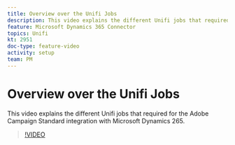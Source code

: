 ```yaml
---
title: Overview over the Unifi Jobs
description: This video explains the different Unifi jobs that required for the Adobe Campaign Standard integration with Microsoft Dynamics 265.
feature: Microsoft Dynamics 365 Connector   
topics: Unifi
kt: 2951
doc-type: feature-video
activity: setup
team: PM
---
```


# Overview over the Unifi Jobs

This video explains the different Unifi jobs that required for the Adobe Campaign Standard integration with Microsoft Dynamics 265.

>[!VIDEO](https://video.tv.adobe.com/v/27392?quality=12)

